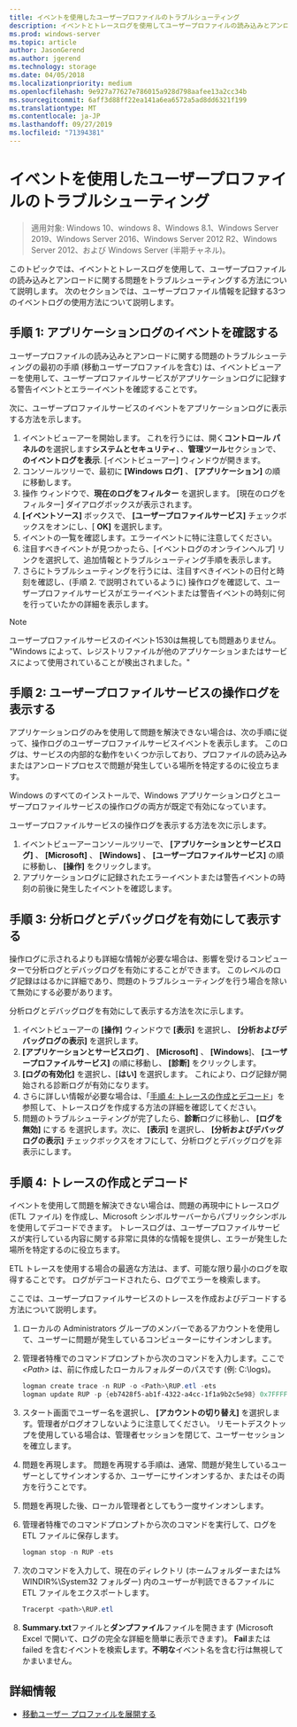 ```yaml
---
title: イベントを使用したユーザープロファイルのトラブルシューティング
description: イベントとトレースログを使用してユーザープロファイルの読み込みとアンロードに関する問題をトラブルシューティングする方法。
ms.prod: windows-server
ms.topic: article
author: JasonGerend
ms.author: jgerend
ms.technology: storage
ms.date: 04/05/2018
ms.localizationpriority: medium
ms.openlocfilehash: 9e927a77627e786015a928d798aafee13a2cc34b
ms.sourcegitcommit: 6aff3d88ff22ea141a6ea6572a5ad8dd6321f199
ms.translationtype: MT
ms.contentlocale: ja-JP
ms.lasthandoff: 09/27/2019
ms.locfileid: "71394381"
---
```

# <a name="troubleshoot-user-profiles-with-events"></a>イベントを使用したユーザープロファイルのトラブルシューティング

>適用対象: Windows 10、windows 8、Windows 8.1、Windows Server 2019、Windows Server 2016、Windows Server 2012 R2、Windows Server 2012、および Windows Server (半期チャネル)。

このトピックでは、イベントとトレースログを使用して、ユーザープロファイルの読み込みとアンロードに関する問題をトラブルシューティングする方法について説明します。 次のセクションでは、ユーザープロファイル情報を記録する3つのイベントログの使用方法について説明します。

## <a name="step-1-checking-events-in-the-application-log"></a>手順 1: アプリケーションログのイベントを確認する

ユーザープロファイルの読み込みとアンロードに関する問題のトラブルシューティングの最初の手順 (移動ユーザープロファイルを含む) は、イベントビューアーを使用して、ユーザープロファイルサービスがアプリケーションログに記録する警告イベントとエラーイベントを確認することです。

次に、ユーザープロファイルサービスのイベントをアプリケーションログに表示する方法を示します。

1. イベントビューアーを開始します。 これを行うには、開く**コントロール パネルの**を選択します**システムとセキュリティ**、、**管理ツール**セクションで、 **のイベントログを表示**. [イベントビューアー] ウィンドウが開きます。
2. コンソールツリーで、最初に **[Windows ログ]** 、 **[アプリケーション]** の順に移動します。
3. 操作 ウィンドウで、**現在のログをフィルター** を選択します。 [現在のログをフィルター] ダイアログボックスが表示されます。
4. **[イベントソース]** ボックスで、 **[ユーザープロファイルサービス]** チェックボックスをオンにし、[ **OK]** を選択します。
5. イベントの一覧を確認します。エラーイベントに特に注意してください。
6. 注目すべきイベントが見つかったら、[イベントログのオンラインヘルプ] リンクを選択して、追加情報とトラブルシューティング手順を表示します。
7. さらにトラブルシューティングを行うには、注目すべきイベントの日付と時刻を確認し、(手順 2. で説明されているように) 操作ログを確認して、ユーザープロファイルサービスがエラーイベントまたは警告イベントの時刻に何を行っていたかの詳細を表示します。

>[!NOTE]
>ユーザープロファイルサービスのイベント1530は無視しても問題ありません。 "Windows によって、レジストリファイルが他のアプリケーションまたはサービスによって使用されていることが検出されました。"

## <a name="step-2-view-the-operational-log-for-the-user-profile-service"></a>手順 2: ユーザープロファイルサービスの操作ログを表示する

アプリケーションログのみを使用して問題を解決できない場合は、次の手順に従って、操作ログのユーザープロファイルサービスイベントを表示します。 このログは、サービスの内部的な動作をいくつか示しており、プロファイルの読み込みまたはアンロードプロセスで問題が発生している場所を特定するのに役立ちます。

Windows のすべてのインストールで、Windows アプリケーションログとユーザープロファイルサービスの操作ログの両方が既定で有効になっています。

ユーザープロファイルサービスの操作ログを表示する方法を次に示します。

1. イベントビューアーコンソールツリーで、 **[アプリケーションとサービスログ]** 、 **[Microsoft]** 、 **[Windows]** 、 **[ユーザープロファイルサービス]** の順に移動し、 **[操作]** をクリックします。
2. アプリケーションログに記録されたエラーイベントまたは警告イベントの時刻の前後に発生したイベントを確認します。

## <a name="step-3-enable-and-view-analytic-and-debug-logs"></a>手順 3: 分析ログとデバッグログを有効にして表示する

操作ログに示されるよりも詳細な情報が必要な場合は、影響を受けるコンピューターで分析ログとデバッグログを有効にすることができます。 このレベルのログ記録ははるかに詳細であり、問題のトラブルシューティングを行う場合を除いて無効にする必要があります。

分析ログとデバッグログを有効にして表示する方法を次に示します。

1. イベントビューアーの **[操作]** ウィンドウで **[表示]** を選択し、 **[分析およびデバッグログの表示]** を選択します。
2. **[アプリケーションとサービスログ]** 、 **[Microsoft]** 、 **[Windows**]、 **[ユーザープロファイルサービス]** の順に移動し、 **[診断]** をクリックします。
3. **[ログの有効化]** を選択し、[**はい]** を選択します。 これにより、ログ記録が開始される診断ログが有効になります。
4. さらに詳しい情報が必要な場合は、「[手順 4: トレースの作成とデコード](#step-4-creating-and-decoding-a-trace)」を参照して、トレースログを作成する方法の詳細を確認してください。
5. 問題のトラブルシューティングが完了したら、**診断**ログに移動し、 **[ログを無効]** にする を選択します。次に、 **[表示]** を選択し、 **[分析およびデバッグログの表示]** チェックボックスをオフにして、分析ログとデバッグログを非表示にします。

## <a name="step-4-creating-and-decoding-a-trace"></a>手順 4: トレースの作成とデコード

イベントを使用して問題を解決できない場合は、問題の再現中にトレースログ (ETL ファイル) を作成し、Microsoft シンボルサーバーからパブリックシンボルを使用してデコードできます。 トレースログは、ユーザープロファイルサービスが実行している内容に関する非常に具体的な情報を提供し、エラーが発生した場所を特定するのに役立ちます。

ETL トレースを使用する場合の最適な方法は、まず、可能な限り最小のログを取得することです。 ログがデコードされたら、ログでエラーを検索します。

ここでは、ユーザープロファイルサービスのトレースを作成およびデコードする方法について説明します。

1. ローカルの Administrators グループのメンバーであるアカウントを使用して、ユーザーに問題が発生しているコンピューターにサインオンします。
2. 管理者特権でのコマンドプロンプトから次のコマンドを入力します。ここで *\<Path\>* は、前に作成したローカルフォルダーのパスです (例: C:\\logs)。
        
    ```PowerShell
    logman create trace -n RUP -o <Path>\RUP.etl -ets
    logman update RUP -p {eb7428f5-ab1f-4322-a4cc-1f1a9b2c5e98} 0x7FFFFFFF 0x7 -ets
    ```
3. スタート画面でユーザー名を選択し、 **[アカウントの切り替え]** を選択します。管理者がログオフしないように注意してください。 リモートデスクトップを使用している場合は、管理者セッションを閉じて、ユーザーセッションを確立します。
4. 問題を再現します。 問題を再現する手順は、通常、問題が発生しているユーザーとしてサインオンするか、ユーザーにサインオンするか、またはその両方を行うことです。
5. 問題を再現した後、ローカル管理者としてもう一度サインオンします。
6. 管理者特権でのコマンドプロンプトから次のコマンドを実行して、ログを ETL ファイルに保存します。
  
    ```PowerShell
    logman stop -n RUP -ets
    ```
7. 次のコマンドを入力して、現在のディレクトリ (ホームフォルダーまたは% WINDIR%\\System32 フォルダー) 内のユーザーが判読できるファイルに ETL ファイルをエクスポートします。
    
    ```PowerShell
    Tracerpt <path>\RUP.etl
    ```
8. **Summary.txt**ファイルと**ダンプファイル**ファイルを開きます (Microsoft Excel で開いて、ログの完全な詳細を簡単に表示できます)。 **Fail**または failed を含むイベントを検索**し**ます。**不明な**イベント名を含む行は無視してかまいません。

## <a name="more-information"></a>詳細情報

* [移動ユーザー プロファイルを展開する](deploy-roaming-user-profiles.md)